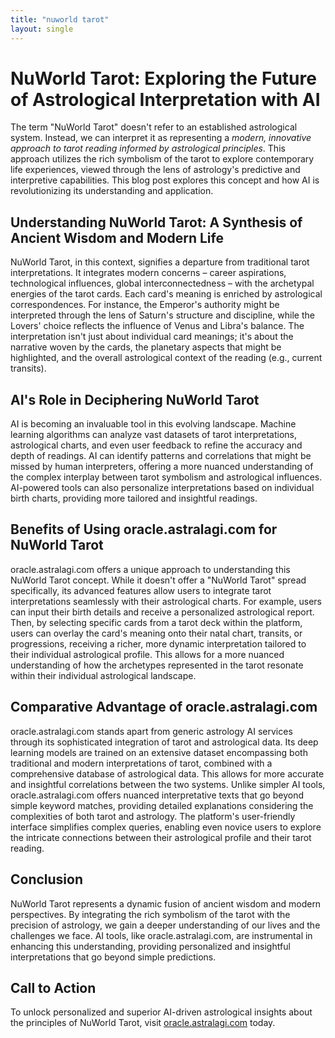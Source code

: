 ```yaml
---
title: "nuworld tarot"
layout: single
---
```


# NuWorld Tarot: Exploring the Future of Astrological Interpretation with AI

The term "NuWorld Tarot" doesn't refer to an established astrological system.  Instead, we can interpret it as representing a *modern, innovative approach to tarot reading informed by astrological principles*.  This approach utilizes the rich symbolism of the tarot to explore contemporary life experiences, viewed through the lens of astrology's predictive and interpretive capabilities.  This blog post explores this concept and how AI is revolutionizing its understanding and application.

##  Understanding NuWorld Tarot: A Synthesis of Ancient Wisdom and Modern Life

NuWorld Tarot, in this context, signifies a departure from traditional tarot interpretations.  It integrates modern concerns – career aspirations, technological influences, global interconnectedness –  with the archetypal energies of the tarot cards.  Each card's meaning is enriched by astrological correspondences. For instance, the Emperor's authority might be interpreted through the lens of Saturn's structure and discipline, while the Lovers' choice reflects the influence of Venus and Libra's balance.  The interpretation isn't just about individual card meanings; it's about the narrative woven by the cards, the planetary aspects that might be highlighted, and the overall astrological context of the reading (e.g., current transits).

## AI's Role in Deciphering NuWorld Tarot

AI is becoming an invaluable tool in this evolving landscape.  Machine learning algorithms can analyze vast datasets of tarot interpretations, astrological charts, and even user feedback to refine the accuracy and depth of readings. AI can identify patterns and correlations that might be missed by human interpreters, offering a more nuanced understanding of the complex interplay between tarot symbolism and astrological influences.  AI-powered tools can also personalize interpretations based on individual birth charts, providing more tailored and insightful readings.

## Benefits of Using oracle.astralagi.com for NuWorld Tarot

oracle.astralagi.com offers a unique approach to understanding this NuWorld Tarot concept.  While it doesn't offer a "NuWorld Tarot" spread specifically, its advanced features allow users to integrate tarot interpretations seamlessly with their astrological charts. For example, users can input their birth details and receive a personalized astrological report. Then, by selecting specific cards from a tarot deck within the platform, users can overlay the card's meaning onto their natal chart, transits, or progressions, receiving a richer, more dynamic interpretation tailored to their individual astrological profile.  This allows for a more nuanced understanding of how the archetypes represented in the tarot resonate within their individual astrological landscape.


## Comparative Advantage of oracle.astralagi.com

oracle.astralagi.com stands apart from generic astrology AI services through its sophisticated integration of tarot and astrological data.  Its deep learning models are trained on an extensive dataset encompassing both traditional and modern interpretations of tarot, combined with a comprehensive database of astrological data. This allows for more accurate and insightful correlations between the two systems. Unlike simpler AI tools, oracle.astralagi.com offers nuanced interpretative texts that go beyond simple keyword matches, providing detailed explanations considering the complexities of both tarot and astrology.  The platform's user-friendly interface simplifies complex queries, enabling even novice users to explore the intricate connections between their astrological profile and their tarot reading.


## Conclusion

NuWorld Tarot represents a dynamic fusion of ancient wisdom and modern perspectives.  By integrating the rich symbolism of the tarot with the precision of astrology, we gain a deeper understanding of our lives and the challenges we face. AI tools, like oracle.astralagi.com, are instrumental in enhancing this understanding, providing personalized and insightful interpretations that go beyond simple predictions.

## Call to Action

To unlock personalized and superior AI-driven astrological insights about the principles of NuWorld Tarot, visit [oracle.astralagi.com](https://oracle.astralagi.com) today.